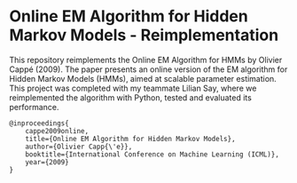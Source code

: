 # Online EM Algorithm for Hidden Markov Models - Reimplementation
This repository reimplements the Online EM Algorithm for HMMs by Olivier Cappé (2009). The paper presents an online version of the EM algorithm for Hidden Markov Models (HMMs), aimed at scalable parameter estimation. This project was completed with my teammate Lilian Say, where we reimplemented the algorithm with Python, tested and evaluated its performance.

    @inproceedings{
        cappe2009online,
        title={Online EM Algorithm for Hidden Markov Models},
        author={Olivier Capp{\'e}},
        booktitle={International Conference on Machine Learning (ICML)},
        year={2009}
    }
